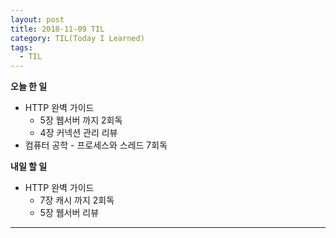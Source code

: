 ```yaml
---
layout: post
title: 2018-11-09 TIL
category: TIL(Today I Learned)
tags:
  - TIL
---
```




**오늘 한 일**

- HTTP 완벽 가이드
  - 5장 웹서버 까지 2회독
  - 4장 커넥션 관리 리뷰
- 컴퓨터 공학 - 프로세스와 스레드 7회독

**내일 할 일**

- HTTP 완벽 가이드
  - 7장 캐시 까지 2회독
  - 5장 웹서버 리뷰

---


